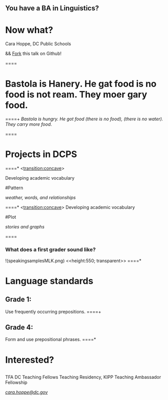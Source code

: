 ## You have a BA in Linguistics?
# Now what?

Cara Hoppe,
DC Public Schools

&& [Fork](https://github.com/ckhoppe/Georgetown-talk/) this talk on Github!

====

# Bastola is Hanery. He gat food is no food is not ream. They moer gary food.
====+ 
_Bastola is hungry. He got food (there is no food), (there is no water)._ 
_They carry more food_.

====

# Projects in DCPS

====* <<transition:concave>>

Developing academic vocabulary

#Pattern

_weather, words, and relationships_

====* <<transition:concave>>
Developing academic vocabulary

#Plot

_stories and graphs_

==== 
### What does a first grader sound like?
!(speakingsamplesMLK.png) <<height:550; transparent>> 
====*
# Language standards
##
## Grade 1: 
Use frequently occurring prepositions.
====+
<br>
## Grade 4: 
Form and use prepositional phrases.
====*

# Interested?
##
TFA
DC Teaching Fellows
Teaching Residency, KIPP
Teaching Ambassador Fellowship

*cara.hoppe@dc.gov* 
